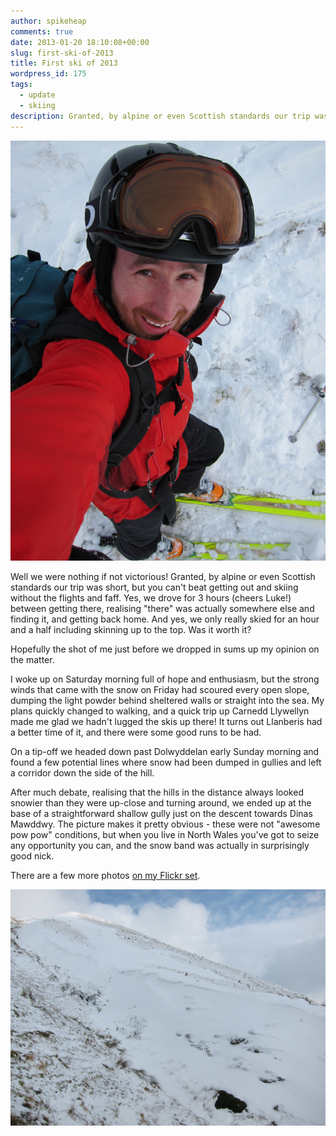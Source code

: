 ```yaml
---
author: spikeheap
comments: true
date: 2013-01-20 18:10:08+00:00
slug: first-ski-of-2013
title: First ski of 2013
wordpress_id: 175
tags:
  - update
  - skiing
description: Granted, by alpine or even Scottish standards our trip was short, but you can't beat getting out and skiing without the flights and faff
---
```


![I'm quite excited](/images/2013-01-20-first-ski-of-2013.jpg)

Well we were nothing if not victorious! Granted, by alpine or even Scottish standards our trip was short, but you can't beat getting out and skiing without the flights and faff. Yes, we drove for 3 hours (cheers Luke!) between getting there, realising "there" was actually somewhere else and finding it, and getting back home. And yes, we only really skied for an hour and a half including skinning up to the top. Was it worth it?

Hopefully the shot of me just before we dropped in sums up my opinion on the matter.

I woke up on Saturday morning full of hope and enthusiasm, but the strong winds that came with the snow on Friday had scoured every open slope, dumping the light powder behind sheltered walls or straight into the sea. My plans quickly changed to walking, and a quick trip up Carnedd Llywellyn made me glad we hadn't lugged the skis up there! It turns out Llanberis had a better time of it, and there were some good runs to be had.

On a tip-off we headed down past Dolwyddelan early Sunday morning and found a few potential lines where snow had been dumped in gullies and left a corridor down the side of the hill.

After much debate, realising that the hills in the distance always looked snowier than they were up-close and turning around, we ended up at the base of a straightforward shallow gully just on the descent towards Dinas Mawddwy. The picture makes it pretty obvious - these were not "awesome pow pow" conditions, but when you live in North Wales you've got to seize any opportunity you can, and the snow band was actually in surprisingly good nick.

There are a few more photos [on my Flickr set](http://www.flickr.com/photos/spikeheap/sets/72157632570675874/).[
](http://www.flickr.com/photos/spikeheap/8399317276/)

![Not quite enough snow to ski](/images/2013-01-20-first-ski-of-2013-hillside.jpg)
